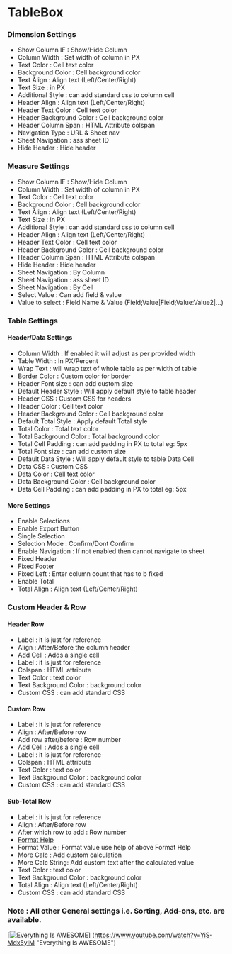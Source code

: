 # TableBox

<h3>
Dimension Settings
</h3>

<ul>
    <li>Show Column IF : Show/Hide Column</li>
	<li>Column Width : Set width of column in PX</li>
	<li>Text Color : Cell text color</li>
	<li>Background Color : Cell background color</li>
	<li>Text Align : Align text (Left/Center/Right)</li>
	<li>Text Size : in PX</li>
	<li>Additional Style : can add standard css to column cell</li>
    <li>Header Align : Align text (Left/Center/Right)</li>
	<li>Header Text Color : Cell text color</li>
	<li>Header Background Color : Cell background color</li>
	<li>Header Column Span : HTML Attribute colspan</li>
	<li>Navigation Type : URL & Sheet nav</li>
	<li>Sheet Navigation : ass sheet ID</li>
	<li>Hide Header : Hide header</li>
</ul>
	
	
<h3>
Measure Settings
</h3>
<ul>
	<li>Show Column IF : Show/Hide Column</li>
	<li>Column Width : Set width of column in PX</li>
	<li>Text Color : Cell text color</li>
	<li>Background Color : Cell background color</li>
	<li>Text Align : Align text (Left/Center/Right)</li>
	<li>Text Size : in PX</li>
	<li>Additional Style : can add standard css to column cell</li>
    <li>Header Align : Align text (Left/Center/Right)</li>
	<li>Header Text Color : Cell text color</li>
	<li>Header Background Color : Cell background color</li>
	<li>Header Column Span : HTML Attribute colspan</li>
	<li>Hide Header : Hide header</li>
	<li>Sheet Navigation : By Column</li>
	<li>Sheet Navigation : ass sheet ID</li>
	<li>Sheet Navigation : By Cell</li>
	<li>Select Value : Can add field & value</li>
	<li>Value to select : Field Name & Value (Field;Value|Field;Value:Value2|...)</li>
</ul>


<h3>
Table Settings
</h3>


<h4>
Header/Data Settings
</h4>


<ul>
   <li>Column Width : If enabled it will adjust as per provided width</li>
   <li>Table Width : In PX/Percent</li>
   <li>Wrap Text : will wrap text of whole table as per width of table</li>
   <li>Border Color : Custom color for border</li>
   <li>Header Font size : can add custom size</li>
   <li>Default Header Style : Will apply default style to table header</li>
   <li>Header CSS : Custom CSS for headers</li>
   <li>Header  Color : Cell text color</li>
   <li>Header Background Color : Cell background color</li>
   <li>Default Total Style : Apply default Total style</li>
   <li>Total Color : Total text color</li>
   <li>Total Background Color : Total background color</li>
   <li>Total Cell Padding : can add padding in PX to total eg: 5px</li>
   <li>Total Font size : can add custom size</li>
   <li>Default Data Style : Will apply default style to table Data Cell</li>
   <li>Data CSS : Custom CSS</li>
   <li>Data  Color : Cell text color</li>
   <li>Data Background Color : Cell background color</li>
   <li>Data Cell Padding : can add padding in PX to total eg: 5px</li>
</ul>


<h4>
More Settings
</h4>

<ul>
   <li>Enable Selections</li>
   <li>Enable Export Button</li>
   <li>Single Selection</li>
   <li>Selection Mode : Confirm/Dont Confirm</li>
   <li>Enable Navigation : If not enabled then cannot navigate to sheet</li>
   <li>Fixed Header</li>
   <li>Fixed Footer</li>
   <li>Fixed Left : Enter column count that has to b fixed</li>
   <li>Enable Total</li>
   <li>Total Align : Align text (Left/Center/Right)</li>
</ul>


<h3>
Custom Header & Row
</h3>

<h4>
Header Row
</h4>

<ul>
   <li>Label : it is just for reference</li>
   <li>Align : After/Before the column header</li>
   <li>Add Cell : Adds a single cell</li>
   <li>Label : it is just for reference</li>
   <li>Colspan : HTML attribute</li>
   <li>Text  Color : text color</li>
   <li>Text Background Color : background color</li>
   <li>Custom CSS : can add standard CSS</li>
</ul>


<h4>
Custom Row
</h4>

<ul>
   <li>Label : it is just for reference</li>
   <li>Align : After/Before row</li>
   <li>Add row after/before : Row number</li>
   <li>Add Cell : Adds a single cell</li>
   <li>Label : it is just for reference</li>
   <li>Colspan : HTML attribute</li>
   <li>Text  Color : text color</li>
   <li>Text Background Color : background color</li>
   <li>Custom CSS : can add standard CSS</li>
</ul>



<h4>
Sub-Total Row
</h4>

<ul>
   <li>Label : it is just for reference</li>
   <li>Align : After/Before row</li>
   <li>After which row to add : Row number</li>
   <li><a href="http://bl.ocks.org/zanarmstrong/05c1e95bf7aa16c4768e">Format Help</a></li>
   
   <li>Format Value : Format value use help of above Format Help</li>
   <li>More Calc : Add custom calculation</li>
   <li>More Calc String: Add custom text after the calculated value</li>
   
   <li>Text  Color : text color</li>
   <li>Text Background Color : background color</li>
   <li>Total Align : Align text (Left/Center/Right)</li>
   <li>Custom CSS : can add standard CSS</li>
</ul>

<h3>Note : All other General settings i.e. Sorting, Add-ons, etc. are available.</h3>

[![Everything Is AWESOME](https://img.youtube.com/vi/YiS-Mdx5yIM/0.jpg)]
(https://www.youtube.com/watch?v=YiS-Mdx5yIM "Everything Is AWESOME")
